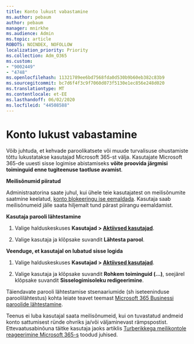 ```yaml
---
title: Konto lukust vabastamine
ms.author: pebaum
author: pebaum
manager: mnirkhe
ms.audience: Admin
ms.topic: article
ROBOTS: NOINDEX, NOFOLLOW
localization_priority: Priority
ms.collection: Adm_O365
ms.custom:
- "9002449"
- "4748"
ms.openlocfilehash: 11321789ee6bd7568fda0d530b9b60eb382c83b9
ms.sourcegitcommit: bc7d6f4f3c9f7060d073f5130e1ec856e248d020
ms.translationtype: MT
ms.contentlocale: et-EE
ms.lasthandoff: 06/02/2020
ms.locfileid: "44508588"
---
```

# <a name="unlocking-an-account"></a>Konto lukust vabastamine

Võib juhtuda, et kehvade paroolikatsete või muude turvalisuse ohustamiste tõttu lukustatakse kasutajad Microsoft 365-st välja. Kasutajate Microsoft 365-de uuesti sisse logimise abistamiseks **võite proovida järgmisi toiminguid enne tugiteenuse taotluse avamist**. 

**Meilisõnumid piiratud**

Administraatorina saate juhul, kui ühele teie kasutajatest on meilisõnumite saatmine keelatud, [konto blokeeringu ise eemaldada](https://docs.microsoft.com/microsoft-365/security/office-365-security/removing-user-from-restricted-users-portal-after-spam). Kasutaja saab meilisõnumeid jälle saata hiljemalt tund pärast piirangu eemaldamist.

**Kasutaja parooli lähtestamine**

1. Valige halduskeskuses **Kasutajad > [Aktiivsed kasutajad](https://admin.microsoft.com/Adminportal/Home?source=applauncher#/users)**.

2. Valige kasutaja ja klõpsake suvandit **Lähtesta parool**.

**Veenduge, et kasutajal on lubatud sisse logida**

1. Valige halduskeskuses **Kasutajad > [Aktiivsed kasutajad](https://admin.microsoft.com/Adminportal/Home?source=applauncher#/users)**.

2. Valige kasutaja ja klõpsake suvandit **Rohkem toiminguid (...)**, seejärel klõpsake suvandit **Sisselogimisoleku redigeerimine**.

Täiendavate parooli lähtestamise stsenaariumide (sh iseteeninduse paroolilähtestus) kohta leiate teavet teemast [Microsoft 365 Businessi paroolide lähtestamine](https://docs.microsoft.com/microsoft-365/admin/add-users/reset-passwords?view=o365-worldwide).

Teenus ei luba kasutajal saata meilisõnumeid, kui on tuvastatud andmeid konto sattumisest ründe ohvriks ja/või väljaminevast rämpspostist. Ettevaatusabinõuna täitke kasutaja jaoks artiklis [Turberikkega meilikontole reageerimine Microsoft 365-s](https://docs.microsoft.com/microsoft-365/security/office-365-security/responding-to-a-compromised-email-account) toodud juhised.
